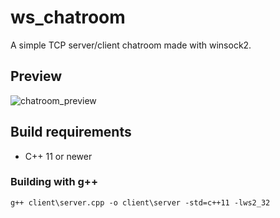 # ws_chatroom
 A simple TCP server/client chatroom made with winsock2.

## Preview
![chatroom_preview](https://user-images.githubusercontent.com/81191073/122675900-4082e180-d1e4-11eb-858b-ecee9f479304.gif)

## Build requirements
* C++ 11 or newer

### Building with g++
```g++ client\server.cpp -o client\server -std=c++11 -lws2_32```
